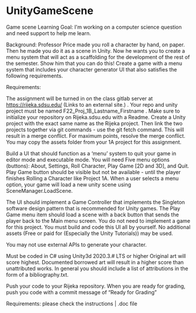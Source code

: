 # UnityGameScene
 Game scene
Learning Goal: I'm working on a computer science question and need support to help me learn.

Background: Professor Price made you roll a character by hand, on paper. Then he made you do it as a scene in Unity. Now he wants you to create a menu system that will act as a scaffolding for the development of the rest of the semester. Show him that you can do this! Create a game with a menu system that includes your character generator UI that also satisfies the following requirements.

Requirements:

The assignment will be turned in on the class gitlab server at https://rijeka.sdsu.edu/ (Links to an external site.) . Your repo and unity project must be named F22_Proj_1B_Lastname_Firstname . Make sure to initialize your repository on Rijeka.sdsu.edu with a Readme. Create a Unity project with the exact same name as the Rijeka project. Then link the two projects together via git commands - use the git fetch command. This will result in a merge conflict. For maximum points, resolve the merge conflict.
You may copy the assets folder from your 1A project for this assignment.

Build a UI that should function as a ‘menu’ system to quit your game in editor mode and executable mode. You will need Five menu options (buttons): About, Settings, Roll Character, Play Game [2D and 3D], and Quit. Play Game button should be visible but not be available - until the player finishes Rolling a Character like Project 1A. When a user selects a menu option, your game will load a new unity scene using SceneManager.LoadScene.

The UI should implement a Game Controller that implements the Singleton software design pattern that is recommended for Unity games.
The Play Game menu item should load a scene with a back button that sends the player back to the Main menu screen. You do not need to implement a game for this project.
You must build and code this UI all by yourself. No additional assets (Free or paid for (Especially the Unity Tutorials)) may be used.

You may not use external APIs to generate your character.

Must be coded in C# using Unity3d 2020.3.# LTS or higher
Original art will score highest. Documented borrowed art will result in a higher score than unattributed works. In general you should include a list of attributions in the form of a bibliography.txt.

Push your code to your Rijeka repository. When you are ready for grading, push you code with a commit message of “Ready for Grading”

Requirements: please check the instructions   |   .doc file
